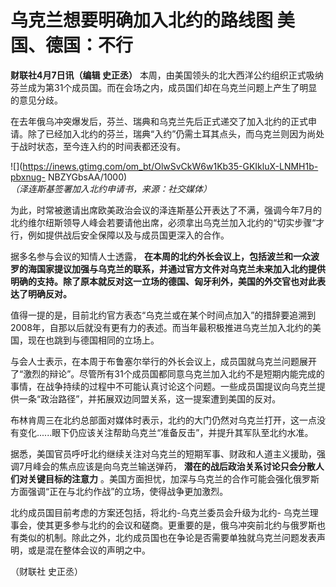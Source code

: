 # 乌克兰想要明确加入北约的路线图 美国、德国：不行

**财联社4月7日讯（编辑 史正丞）**
本周，由美国领头的北大西洋公约组织正式吸纳芬兰成为第31个成员国。而在会场之内，成员国们却在乌克兰问题上产生了明显的意见分歧。

在去年俄乌冲突爆发后，芬兰、瑞典和乌克兰先后正式递交了加入北约的正式申请。除了已经加入北约的芬兰，瑞典“入约”仍需土耳其点头，而乌克兰则因为尚处于战时状态，至今连入约的时间表都还没有。

![](https://inews.gtimg.com/om_bt/OlwSvCkW6w1Kb35-GKIkluX-LNMH1b-pbxnug-
NBZYGbsAA/1000)_（泽连斯基签署加入北约申请书，来源：社交媒体）_

为此，时常被邀请出席欧美政治会议的泽连斯基公开表达了不满，强调今年7月的北约维尔纽斯领导人峰会若要请他出席，必须拿出乌克兰加入北约的“切实步骤“才行，例如提供战后安全保障以及与成员国更深入的合作。

据多名参与会议的知情人士透露，
**在本周的北约外长会议上，包括波兰和一众波罗的海国家提议加强与乌克兰的联系，并通过官方文件对乌克兰未来加入北约提供明确的支持。除了原本就反对这一立场的德国、匈牙利外，美国的外交官也对此表达了明确反对。**

值得一提的是，目前北约官方表态“乌克兰或在某个时间点加入”的措辞要追溯到2008年，自那以后就没有更有力的表述。而当年最积极推进乌克兰加入北约的美国，现在也跳到与德国相同的立场上。

与会人士表示，在本周于布鲁塞尔举行的外长会议上，成员国就乌克兰问题展开了“激烈的辩论”。尽管所有31个成员国都同意乌克兰加入北约不是短期内能完成的事情，在战争持续的过程中不可能认真讨论这个问题。一些成员国提议向乌克兰提供一条“政治路径”，并拓展双边同盟关系，这一提案遭到美国的反对。

布林肯周三在北约总部面对媒体时表示，北约的大门仍然对乌克兰打开，这一点没有变化......眼下仍应该关注帮助乌克兰“准备反击”，并提升其军队至北约水准。

据悉，美国官员呼吁北约继续关注对乌克兰的短期军事、财政和人道主义援助，强调7月峰会的焦点应该是向乌克兰输送弹药，
**潜在的战后政治关系讨论只会分散人们对关键目标的注意力**
。美国方面担忧，加深与乌克兰的合作可能会强化俄罗斯方面强调“正在与北约作战”的立场，使得战争更加激烈。

北约成员国目前考虑的方案还包括，将北约-乌克兰委员会升级为北约-
乌克兰理事会，使其更多参与北约的会议和磋商。更重要的是，俄乌冲突前北约与俄罗斯也有类似的机制。除此之外，北约成员国也在争论是否需要单独就乌克兰问题发表声明，或是混在整体会议的声明之中。

（财联社 史正丞）

